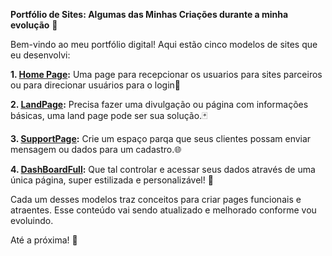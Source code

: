 **Portfólio de Sites: Algumas das Minhas Criações durante a minha evolução** 🌟

Bem-vindo ao meu portfólio digital! Aqui estão cinco modelos de sites que eu desenvolvi:

**1. [Home Page](https://raphaelcarvalh.github.io/QrCodePage/):**
Uma page para recepcionar os usuarios para sites parceiros ou para direcionar usuários para o login📱

**2. [LandPage](https://raphaelcarvalh.github.io/BlogCard/):**
Precisa fazer uma divulgação ou página com informações básicas, uma land page pode ser sua solução.🃏

**3. [SupportPage](https://raphaelcarvalh.github.io/SocialLinksProfile/):**
Crie um espaço parqa que seus clientes possam enviar mensagem ou dados para um cadastro.🌐

**4. [DashBoardFull](https://raphaelcarvalh.github.io/RecipePage/):**
Que tal controlar e acessar seus dados através de uma única página, super estilizada e personalizável! 🍳

Cada um desses modelos traz conceitos para criar pages funcionais e atraentes. Esse conteúdo vai sendo atualizado e melhorado conforme vou evoluindo.

Até a próxima! 🚀
